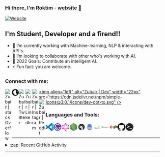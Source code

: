 ### Hi there, I'm Roktim - [website] 👋 

[![Website](https://img.shields.io/website?label=taskko.org&style=for-the-badge&url=https%3A%2F%2Fcodestackr.com)](https://taskko.org/)


## I'm Student, Developer and a firend!!


- 🌱 I’m currently working with Machine-learning, NLP & interacting with API's.
- 👯 I’m looking to collaborate with other who's working with AI.
- 🥅 2022 Goals: Contribute an intelligent AI. 
- ⚡ Fun fact: you are welcome.

### Connect with me:

[<img align="left" alt="Zubair | stackOverflow" width="22px" src="https://cdn.jsdelivr.net/npm/simple-icons@3.0.1/icons/stackoverflow.svg" />][stackOverflow]
[<img align="left" alt="taskko.org" width="22px" src="https://raw.githubusercontent.com/iconic/open-iconic/master/svg/globe.svg" />][website]
[<img align="left" alt="Zubair | Twitter" width="22px" src="https://cdn.jsdelivr.net/npm/simple-icons@v3/icons/twitter.svg" />][twitter]
[<img align="left" alt="Zubair | LinkedIn" width="22px" src="https://cdn.jsdelivr.net/npm/simple-icons@v3/icons/linkedin.svg" />][linkedin]
[<img align="left" alt="Zubair | Instagram" width="22px" src="https://cdn.jsdelivr.net/npm/simple-icons@v3/icons/instagram.svg" />][instagram]
[<img align="left" alt="Zubair | Dev" width="22px" src='https://cdn.jsdelivr.net/npm/simple-icons@3.0.1/icons/dev-dot-to.svg" />][Dev]
[<img align="left" alt="Zubair | Reddit" width="22px" src="https://cdn.jsdelivr.net/npm/simple-icons@3.0.1/icons/reddit.svg" />][Reddit]
<br />

### Languages and Tools:

[<img align="left" alt="Visual Studio Code" width="26px" src="https://raw.githubusercontent.com/github/explore/80688e429a7d4ef2fca1e82350fe8e3517d3494d/topics/visual-studio-code/visual-studio-code.png" />][webdevplaylist]

[<img align="left" alt="Gatsby" width="26px" src="https://raw.githubusercontent.com/github/explore/e94815998e4e0713912fed477a1f346ec04c3da2/topics/gatsby/gatsby.png" />][webdevplaylist]
[<img align="left" alt="GraphQL" width="26px" src="https://raw.githubusercontent.com/github/explore/80688e429a7d4ef2fca1e82350fe8e3517d3494d/topics/graphql/graphql.png" />][webdevplaylist]
[<img align="left" alt="Node.js" width="26px" src="https://raw.githubusercontent.com/github/explore/80688e429a7d4ef2fca1e82350fe8e3517d3494d/topics/nodejs/nodejs.png" />][webdevplaylist]
[<img align="left" alt="Deno" width="26px" src="https://raw.githubusercontent.com/github/explore/361e2821e2dea67711cde99c9c40ed357061cf27/topics/deno/deno.png" />][webdevplaylist]
[<img align="left" alt="SQL" width="26px" src="https://raw.githubusercontent.com/github/explore/80688e429a7d4ef2fca1e82350fe8e3517d3494d/topics/sql/sql.png" />][webdevplaylist]
[<img align="left" alt="MySQL" width="26px" src="https://raw.githubusercontent.com/github/explore/80688e429a7d4ef2fca1e82350fe8e3517d3494d/topics/mysql/mysql.png" />][webdevplaylist]
[<img align="left" alt="MongoDB" width="26px" src="https://raw.githubusercontent.com/github/explore/80688e429a7d4ef2fca1e82350fe8e3517d3494d/topics/mongodb/mongodb.png" />][webdevplaylist]
[<img align="left" alt="Git" width="26px" src="https://raw.githubusercontent.com/github/explore/80688e429a7d4ef2fca1e82350fe8e3517d3494d/topics/git/git.png" />][webdevplaylist]
[<img align="left" alt="GitHub" width="26px" src="https://raw.githubusercontent.com/github/explore/78df643247d429f6cc873026c0622819ad797942/topics/github/github.png" />][webdevplaylist]
[<img align="left" alt="Terminal" width="26px" src="https://raw.githubusercontent.com/github/explore/80688e429a7d4ef2fca1e82350fe8e3517d3494d/topics/terminal/terminal.png" />][webdevplaylist]

<br />
<br />

---



<details>
  <summary>:zap: Recent GitHub Activity</summary>
  
<!--START_SECTION:activity-->
1. 🗣 Working On Leonel [#2](https://github.com/NMZAR/portfolio-sass/issues/2) in [Nmzar/Leonel_mind](https://github.com/Nmzar/portfolio-sass)
2. ❗️ Closed issue [#2](https://github.com/NMZAR/portfolio-sass/issues/2) in [Nmzar/Replica](https://github.com/codeSTACKr/portfolio-sass)
3. ❌ Closed PR [#11](https://github.com/facebookresearch/Replica-Dataset) in [Nmzar/free-developer-resources](https://github.com/Nmzar/free-developer-resources)
4. 🗣 Commented on [#11](https://github.com/NMZAR/free-developer-resources/issues/11) in [NMZAR/free-developer-resources](https://github.com/NMZAR/free-developer-resources)

<!--END_SECTION:activity-->

</details>

---



 



[website]: https://taskko.org
[twitter]: https://twitter.com/Nmzar2
[instagram]: https://instagram.com/nmzarr
[linkedin]: https://www.linkedin.com/in/zubayer-alam-a504ab17a/
[stackOverflow]: https://stackoverflow.com/users/9536275/zubayer-alam
[Reddit]: https://www.reddit.com/user/Nmzar_V
[dev]: https://www.reddit.com/user/https://www.reddit.com/user/Nmzar_V
[webdevplaylist]: https://zoomquilt.org/




